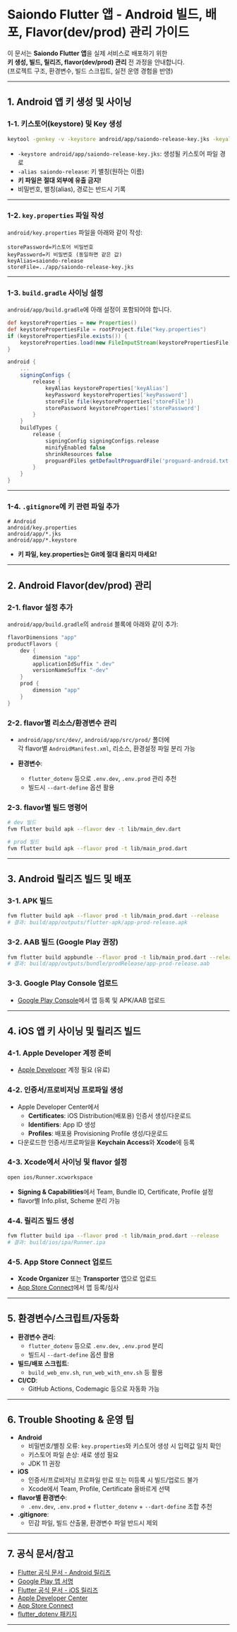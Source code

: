 # Saiondo Flutter 앱 - Android 빌드, 배포, Flavor(dev/prod) 관리 가이드

이 문서는 **Saiondo Flutter 앱**을 실제 서비스로 배포하기 위한  
**키 생성, 빌드, 릴리즈, flavor(dev/prod) 관리** 전 과정을 안내합니다.  
(프로젝트 구조, 환경변수, 빌드 스크립트, 실전 운영 경험을 반영)

---

## 1. Android 앱 키 생성 및 사이닝

### 1-1. 키스토어(keystore) 및 Key 생성

```bash
keytool -genkey -v -keystore android/app/saiondo-release-key.jks -keyalg RSA -keysize 2048 -validity 10000 -alias saiondo-release
```

- `-keystore android/app/saiondo-release-key.jks`: 생성될 키스토어 파일 경로
- `-alias saiondo-release`: 키 별칭(원하는 이름)
- **키 파일은 절대 외부에 유출 금지!**
- 비밀번호, 별칭(alias), 경로는 반드시 기록

---

### 1-2. `key.properties` 파일 작성

`android/key.properties` 파일을 아래와 같이 작성:

```properties
storePassword=키스토어 비밀번호
keyPassword=키 비밀번호 (동일하면 같은 값)
keyAlias=saiondo-release
storeFile=../app/saiondo-release-key.jks
```

---

### 1-3. `build.gradle` 사이닝 설정

`android/app/build.gradle`에 아래 설정이 포함되어야 합니다.

```gradle
def keystoreProperties = new Properties()
def keystorePropertiesFile = rootProject.file("key.properties")
if (keystorePropertiesFile.exists()) {
    keystoreProperties.load(new FileInputStream(keystorePropertiesFile))
}

android {
    ...
    signingConfigs {
        release {
            keyAlias keystoreProperties['keyAlias']
            keyPassword keystoreProperties['keyPassword']
            storeFile file(keystoreProperties['storeFile'])
            storePassword keystoreProperties['storePassword']
        }
    }
    buildTypes {
        release {
            signingConfig signingConfigs.release
            minifyEnabled false
            shrinkResources false
            proguardFiles getDefaultProguardFile('proguard-android.txt'), 'proguard-rules.pro'
        }
    }
}
```

---

### 1-4. `.gitignore`에 키 관련 파일 추가

```gitignore
# Android
android/key.properties
android/app/*.jks
android/app/*.keystore
```
- **키 파일, key.properties는 Git에 절대 올리지 마세요!**

---

## 2. Android Flavor(dev/prod) 관리

### 2-1. flavor 설정 추가

`android/app/build.gradle`의 `android` 블록에 아래와 같이 추가:

```gradle
flavorDimensions "app"
productFlavors {
    dev {
        dimension "app"
        applicationIdSuffix ".dev"
        versionNameSuffix "-dev"
    }
    prod {
        dimension "app"
    }
}
```

### 2-2. flavor별 리소스/환경변수 관리

- `android/app/src/dev/`, `android/app/src/prod/` 폴더에  
  각 flavor별 `AndroidManifest.xml`, 리소스, 환경설정 파일 분리 가능

- **환경변수**:  
  - `flutter_dotenv` 등으로 `.env.dev`, `.env.prod` 관리 추천
  - 빌드시 `--dart-define` 옵션 활용

### 2-3. flavor별 빌드 명령어

```bash
# dev 빌드
fvm flutter build apk --flavor dev -t lib/main_dev.dart

# prod 빌드
fvm flutter build apk --flavor prod -t lib/main_prod.dart
```

---

## 3. Android 릴리즈 빌드 및 배포

### 3-1. APK 빌드

```bash
fvm flutter build apk --flavor prod -t lib/main_prod.dart --release
# 결과: build/app/outputs/flutter-apk/app-prod-release.apk
```

### 3-2. AAB 빌드 (Google Play 권장)

```bash
fvm flutter build appbundle --flavor prod -t lib/main_prod.dart --release
# 결과: build/app/outputs/bundle/prodRelease/app-prod-release.aab
```

### 3-3. Google Play Console 업로드

- [Google Play Console](https://play.google.com/console)에서 앱 등록 및 APK/AAB 업로드

---

## 4. iOS 앱 키 사이닝 및 릴리즈 빌드

### 4-1. Apple Developer 계정 준비

- [Apple Developer](https://developer.apple.com/) 계정 필요 (유료)

### 4-2. 인증서/프로비저닝 프로파일 생성

- Apple Developer Center에서
    - **Certificates**: iOS Distribution(배포용) 인증서 생성/다운로드
    - **Identifiers**: App ID 생성
    - **Profiles**: 배포용 Provisioning Profile 생성/다운로드
- 다운로드한 인증서/프로파일을 **Keychain Access**와 **Xcode**에 등록

### 4-3. Xcode에서 사이닝 및 flavor 설정

```bash
open ios/Runner.xcworkspace
```
- **Signing & Capabilities**에서 Team, Bundle ID, Certificate, Profile 설정
- flavor별 Info.plist, Scheme 분리 가능

### 4-4. 릴리즈 빌드 생성

```bash
fvm flutter build ipa --flavor prod -t lib/main_prod.dart --release
# 결과: build/ios/ipa/Runner.ipa
```

### 4-5. App Store Connect 업로드

- **Xcode Organizer** 또는 **Transporter** 앱으로 업로드
- [App Store Connect](https://appstoreconnect.apple.com/)에서 앱 등록/심사

---

## 5. 환경변수/스크립트/자동화

- **환경변수 관리**:  
  - `flutter_dotenv` 등으로 `.env.dev`, `.env.prod` 분리
  - 빌드시 `--dart-define` 옵션 활용
- **빌드/배포 스크립트**:  
  - `build_web_env.sh`, `run_web_with_env.sh` 등 활용
- **CI/CD**:  
  - GitHub Actions, Codemagic 등으로 자동화 가능

---

## 6. Trouble Shooting & 운영 팁

- **Android**
    - 비밀번호/별칭 오류: `key.properties`와 키스토어 생성 시 입력값 일치 확인
    - 키스토어 파일 손상: 새로 생성 필요
    - JDK 11 권장
- **iOS**
    - 인증서/프로비저닝 프로파일 만료 또는 미등록 시 빌드/업로드 불가
    - Xcode에서 Team, Profile, Certificate 올바르게 선택
- **flavor별 환경변수**:  
    - `.env.dev`, `.env.prod` + `flutter_dotenv` + `--dart-define` 조합 추천
- **.gitignore**:  
    - 민감 파일, 빌드 산출물, 환경변수 파일 반드시 제외

---

## 7. 공식 문서/참고

- [Flutter 공식 문서 - Android 릴리즈](https://docs.flutter.dev/deployment/android)
- [Google Play 앱 서명](https://developer.android.com/studio/publish/app-signing)
- [Flutter 공식 문서 - iOS 릴리즈](https://docs.flutter.dev/deployment/ios)
- [Apple Developer Center](https://developer.apple.com/account/)
- [App Store Connect](https://appstoreconnect.apple.com/)
- [flutter_dotenv 패키지](https://pub.dev/packages/flutter_dotenv)

---
